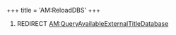 +++
title = 'AM:ReloadDBS'
+++

1.  REDIRECT
    [AM:QueryAvailableExternalTitleDatabase](AM:QueryAvailableExternalTitleDatabase "wikilink")

